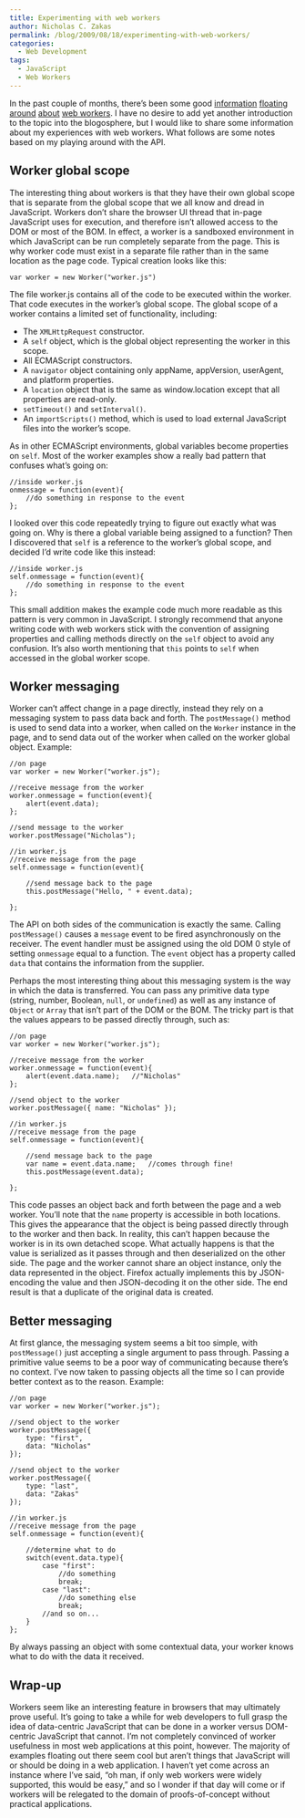 ```yaml
---
title: Experimenting with web workers
author: Nicholas C. Zakas
permalink: /blog/2009/08/18/experimenting-with-web-workers/
categories:
  - Web Development
tags:
  - JavaScript
  - Web Workers
---
```

In the past couple of months, there&#8217;s been some good [information][1] [floating][2] [around][3] [about][4] [web workers][5]. I have no desire to add yet another introduction to the topic into the blogosphere, but I would like to share some information about my experiences with web workers. What follows are some notes based on my playing around with the API.

## Worker global scope

The interesting thing about workers is that they have their own global scope that is separate from the global scope that we all know and dread in JavaScript. Workers don&#8217;t share the browser UI thread that in-page JavaScript uses for execution, and therefore isn&#8217;t allowed access to the DOM or most of the BOM. In effect, a worker is a sandboxed environment in which JavaScript can be run completely separate from the page. This is why worker code must exist in a separate file rather than in the same location as the page code. Typical creation looks like this:

    var worker = new Worker("worker.js")

The file worker.js contains all of the code to be executed within the worker. That code executes in the worker&#8217;s global scope. The global scope of a worker contains a limited set of functionality, including:

  * The `XMLHttpRequest` constructor.
  * A `self` object, which is the global object representing the worker in this scope.
  * All ECMAScript constructors.
  * A `navigator` object containing only appName, appVersion, userAgent, and platform properties.
  * A `location` object that is the same as window.location except that all properties are read-only.
  * `setTimeout()` and `setInterval()`.
  * An `importScripts()` method, which is used to load external JavaScript files into the worker&#8217;s scope.

As in other ECMAScript environments, global variables become properties on `self`. Most of the worker examples show a really bad pattern that confuses what&#8217;s going on:

    //inside worker.js
    onmessage = function(event){
        //do something in response to the event
    };

I looked over this code repeatedly trying to figure out exactly what was going on. Why is there a global variable being assigned to a function? Then I discovered that `self` is a reference to the worker&#8217;s global scope, and decided I&#8217;d write code like this instead:

    //inside worker.js
    self.onmessage = function(event){
        //do something in response to the event
    };

This small addition makes the example code much more readable as this pattern is very common in JavaScript. I strongly recommend that anyone writing code with web workers stick with the convention of assigning properties and calling methods directly on the `self` object to avoid any confusion. It&#8217;s also worth mentioning that `this` points to `self` when accessed in the global worker scope.

## Worker messaging

Worker can&#8217;t affect change in a page directly, instead they rely on a messaging system to pass data back and forth. The `postMessage()` method is used to send data into a worker, when called on the `Worker` instance in the page, and to send data out of the worker when called on the worker global object. Example:

    //on page
    var worker = new Worker("worker.js");
    
    //receive message from the worker
    worker.onmessage = function(event){
        alert(event.data);
    };
    
    //send message to the worker
    worker.postMessage("Nicholas");
    
    //in worker.js
    //receive message from the page
    self.onmessage = function(event){
    
        //send message back to the page
        this.postMessage("Hello, " + event.data);
    
    };

The API on both sides of the communication is exactly the same. Calling `postMessage()` causes a `message` event to be fired asynchronously on the receiver. The event handler must be assigned using the old DOM 0 style of setting `onmessage` equal to a function. The `event` object has a property called `data` that contains the information from the supplier.

Perhaps the most interesting thing about this messaging system is the way in which the data is transferred. You can pass any primitive data type (string, number, Boolean, `null`, or `undefined`) as well as any instance of `Object` or `Array` that isn&#8217;t part of the DOM or the BOM. The tricky part is that the values appears to be passed directly through, such as:

    //on page
    var worker = new Worker("worker.js");
    
    //receive message from the worker
    worker.onmessage = function(event){
        alert(event.data.name);   //"Nicholas"
    };
    
    //send object to the worker
    worker.postMessage({ name: "Nicholas" });
    
    //in worker.js
    //receive message from the page
    self.onmessage = function(event){
    
        //send message back to the page
        var name = event.data.name;   //comes through fine!
        this.postMessage(event.data);
    
    };

This code passes an object back and forth between the page and a web worker. You&#8217;ll note that the `name` property is accessible in both locations. This gives the appearance that the object is being passed directly through to the worker and then back. In reality, this can&#8217;t happen because the worker is in its own detached scope. What actually happens is that the value is serialized as it passes through and then deserialized on the other side. The page and the worker cannot share an object instance, only the data represented in the object. Firefox actually implements this by JSON-encoding the value and then JSON-decoding it on the other side. The end result is that a duplicate of the original data is created.

## Better messaging

At first glance, the messaging system seems a bit too simple, with `postMessage()` just accepting a single argument to pass through. Passing a primitive value seems to be a poor way of communicating because there&#8217;s no context. I&#8217;ve now taken to passing objects all the time so I can provide better context as to the reason. Example:

    //on page
    var worker = new Worker("worker.js");
    
    //send object to the worker
    worker.postMessage({
        type: "first",
        data: "Nicholas"
    });
    
    //send object to the worker
    worker.postMessage({
        type: "last",
        data: "Zakas"
    });
    
    //in worker.js
    //receive message from the page
    self.onmessage = function(event){
    
        //determine what to do
        switch(event.data.type){
            case "first":
                //do something
                break;
            case "last":
                //do something else
                break;
            //and so on...
        }
    };

By always passing an object with some contextual data, your worker knows what to do with the data it received.

## Wrap-up

Workers seem like an interesting feature in browsers that may ultimately prove useful. It&#8217;s going to take a while for web developers to full grasp the idea of data-centric JavaScript that can be done in a worker versus DOM-centric JavaScript that cannot. I&#8217;m not completely convinced of worker usefulness in most web applications at this point, however. The majority of examples floating out there seem cool but aren&#8217;t things that JavaScript will or should be doing in a web application. I haven&#8217;t yet come across an instance where I&#8217;ve said, &#8220;oh man, if only web workers were widely supported, this would be easy,&#8221; and so I wonder if that day will come or if workers will be relegated to the domain of proofs-of-concept without practical applications.

 [1]: http://ejohn.org/blog/web-workers/
 [2]: http://genevajs.com/blog/new-worker-expanding-capabilities-of-javascript-web-workers
 [3]: https://developer.mozilla.org/En/Using_DOM_workers
 [4]: http://hacks.mozilla.org/2009/07/working-smarter-not-harder/
 [5]: http://www.w3.org/TR/workers/
